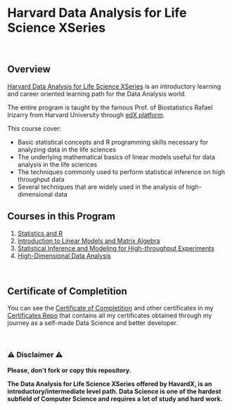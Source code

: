 # Harvard Data Analysis for Life Science XSeries

<br/>

## Overview
[Harvard Data Analysis for Life Science XSeries](https://www.edx.org/xseries/data-analysis-life-sciences) is an introductory learning and career oriented learning path for the Data Analysis world.  

The entire program is taught by the famous Prof. of Biostatistics Rafael Irizarry from Harvard University through [edX platform](https://www.edx.org).

This course cover:

- Basic statistical concepts and R programming skills necessary for analyzing data in the life sciences
- The underlying mathematical basics of linear models useful for data analysis in the life sciences
- The techniques commonly used to perform statistical inference on high throughput data
- Several techniques that are widely used in the analysis of high-dimensional data

## Courses in this Program

1) [Statistics and R](./01%20-%20PH125.1x%20-%20R%20Basics)
2) [Introduction to Linear Models and Matrix Algebra](./02%20-%20PH125.2x%20-%20Visualization)
3) [Statistical Inference and Modeling for High-throughput Experiments](./03%20-%20PH125.3x%20-%20Probability)
4) [High-Dimensional Data Analysis](./04%20-%20PH125.4x%20-%20Inference%20and%20Modelling)


<br/>

## Certificate of Completition
You can see the [Certificate of Completition](https://github.com/AlessandroCorradini/Certificates/blob/master/Edx%20-%20Harvard%20University%20-%20Data%20Analysis%20for%20Life%20Science%20XSeries%20Certificate.pdf) and other certificates in my [Certificates Repo](https://github.com/AlessandroCorradini/Certificates) that contains all my certificates obtained through my journey as a self-made Data Science and better developer.

<br/>

### ⚠️ Disclaimer ⚠️
**Please, don't fork or copy this repository.**

**The Data Analysis for Life Science XSeries offered by HavardX, is an introductory/intermediate level path. Data Science is one of the hardest subfield of Computer Science and requires a lot of study and hard work.**
